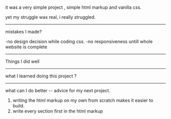 

it was a very simple project , simple html markup and vanilla css.

yet  my struggle was real, i really struggled.



-----------------------------
mistakes I made?

-no design decision while coding css. 
-no responsiveness untill whole website is complete


-------------
Things I did well



-------
what I learned doing this project ?


-----
what can I do better -- advice for my next project. 

1. writing the html markup on my own from scratch makes it easier to build.
2. write every section first in the html markup
